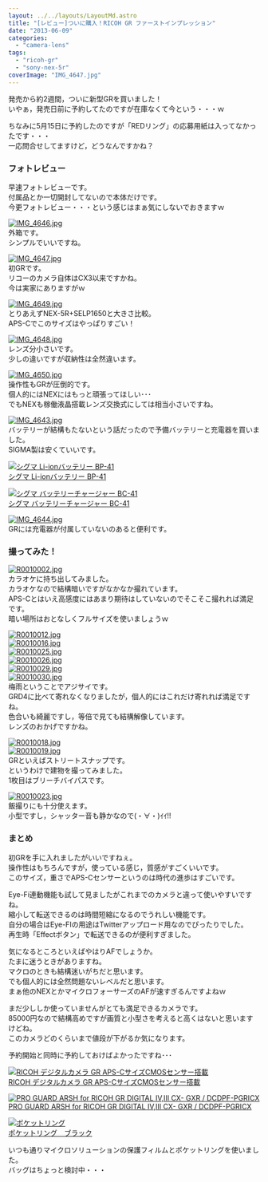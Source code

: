 ```yaml
---
layout: ../../layouts/LayoutMd.astro
title: "[レビュー]ついに購入！RICOH GR ファーストインプレッション"
date: "2013-06-09"
categories: 
  - "camera-lens"
tags: 
  - "ricoh-gr"
  - "sony-nex-5r"
coverImage: "IMG_4647.jpg"
---
```


発売から約2週間，ついに新型GRを買いました！  
いやぁ，発売日前に予約してたのですが在庫なくて今という・・・ｗ

ちなみに5月15日に予約したのですが「REDリング」の応募用紙は入ってなかったです・・・  
一応問合せしてますけど，どうなんですかね？

### フォトレビュー

早速フォトレビューです。  
付属品とか一切開封してないので本体だけです。  
今更フォトレビュー・・・という感じはまぁ気にしないでおきますｗ

[![IMG_4646.jpg](/wp/images/8997629852_f241118352_b.jpg)](http://www.flickr.com/photos/67522130@N08/8997629852/ "IMG_4646.jpg")  
外箱です。  
シンプルでいいですね。

[![IMG_4647.jpg](/wp/images/8996451655_140728a756_b.jpg)](http://www.flickr.com/photos/67522130@N08/8996451655/ "IMG_4647.jpg")  
初GRです。  
リコーのカメラ自体はCX3以来ですかね。  
今は実家にありますがｗ

[![IMG_4649.jpg](/wp/images/8997657884_15d60e3cce_b.jpg)](http://www.flickr.com/photos/67522130@N08/8997657884/ "IMG_4649.jpg")  
とりあえずNEX-5R+SELP1650と大きさ比較。  
APS-Cでこのサイズはやっぱりすごい！

[![IMG_4648.jpg](/wp/images/8996461155_4679c3c3df_b.jpg)](http://www.flickr.com/photos/67522130@N08/8996461155/ "IMG_4648.jpg")  
レンズ分小さいです。  
少しの違いですが収納性は全然違います。

[![IMG_4650.jpg](/wp/images/8996484581_bbc48eeb27_b.jpg)](http://www.flickr.com/photos/67522130@N08/8996484581/ "IMG_4650.jpg")  
操作性もGRが圧倒的です。  
個人的にはNEXにはもっと頑張ってほしい･･･  
でもNEXも稼働液晶搭載レンズ交換式にしては相当小さいですね。

[![IMG_4643.jpg](/wp/images/8996306813_6704df7d34_b.jpg)](http://www.flickr.com/photos/67522130@N08/8996306813/ "IMG_4643.jpg")  
バッテリーが結構もたないという話だったので予備バッテリーと充電器を買いました。  
SIGMA製は安くていいです。

[![シグマ Li-ionバッテリー BP-41](/wp/images/21Qd14WtDDL._SL160_.jpg)  
シグマ Li-ionバッテリー BP-41  
](https://www.amazon.co.jp/exec/obidos/ASIN/B008FH4YPM/mizuka123-22/ref=nosim)

[![シグマ バッテリーチャージャー BC-41](/wp/images/31A1aY11H7L._SL160_.jpg)  
シグマ バッテリーチャージャー BC-41  
](https://www.amazon.co.jp/exec/obidos/ASIN/B008FH4Y0W/mizuka123-22/ref=nosim)

[![IMG_4644.jpg](/wp/images/8997504350_807c3be732_b.jpg)](http://www.flickr.com/photos/67522130@N08/8997504350/ "IMG_4644.jpg")  
GRには充電器が付属していないのあると便利です。

### 撮ってみた！

[![R0010002.jpg](/wp/images/8997510490_8383f4048d_b.jpg)](http://www.flickr.com/photos/67522130@N08/8997510490/ "R0010002.jpg")  
カラオケに持ち出してみました。  
カラオケなので結構暗いですがなかなか撮れています。  
APS-Cとはいえ高感度にはあまり期待はしていないのでそこそこ撮れれば満足です。  
暗い場所はおとなしくフルサイズを使いましょうｗ

[![R0010012.jpg](/wp/images/8997517250_fe6a67dae7_b.jpg)](http://www.flickr.com/photos/67522130@N08/8997517250/ "R0010012.jpg")  
[![R0010016.jpg](/wp/images/8997548084_d75643e3a8_b.jpg)](http://www.flickr.com/photos/67522130@N08/8997548084/ "R0010016.jpg")  
[![R0010025.jpg](/wp/images/8996399769_b46c803d0a_b.jpg)](http://www.flickr.com/photos/67522130@N08/8996399769/ "R0010025.jpg")  
[![R0010026.jpg](/wp/images/8996407541_61a6fb66e9_b.jpg)](http://www.flickr.com/photos/67522130@N08/8996407541/ "R0010026.jpg")  
[![R0010029.jpg](/wp/images/8997609902_20f89ea2a1_b.jpg)](http://www.flickr.com/photos/67522130@N08/8997609902/ "R0010029.jpg")  
[![R0010030.jpg](/wp/images/8997615192_78ab3f3d21_b.jpg)](http://www.flickr.com/photos/67522130@N08/8997615192/ "R0010030.jpg")  
梅雨ということでアジサイです。  
GRD4に比べて寄れなくなりましたが，個人的にはこれだけ寄れれば満足ですね。  
色合いも綺麗ですし，等倍で見ても結構解像しています。  
レンズのおかげですかね。

[![R0010018.jpg](/wp/images/8997553816_d755a7607d_b.jpg)](http://www.flickr.com/photos/67522130@N08/8997553816/ "R0010018.jpg")  
[![R0010019.jpg](/wp/images/8996377965_de21a806e2_b.jpg)](http://www.flickr.com/photos/67522130@N08/8996377965/ "R0010019.jpg")  
GRといえばストリートスナップです。  
というわけで建物を撮ってみました。  
1枚目はブリーチバイパスです。

[![R0010023.jpg](/wp/images/8996392881_1e8ab49430_b.jpg)](http://www.flickr.com/photos/67522130@N08/8996392881/ "R0010023.jpg")  
飯撮りにも十分使えます。  
小型ですし，シャッター音も静かなので(・∀・)ｲｲ!!

### まとめ

初GRを手に入れましたがいいですねぇ。  
操作性はもちろんですが，使っている感じ，質感がすごくいいです。  
このサイズ，重さでAPS-Cセンサーというのは時代の進歩はすごいです。

Eye-Fi連動機能も試して見ましたがこれまでのカメラと違って使いやすいですね。  
縮小して転送できるのは時間短縮になるのでうれしい機能です。  
自分の場合はEye-FIの用途はTwitterアップロード用なのでぴったりでした。  
再生時「Effectボタン」で転送できるのが便利すぎました。

気になるところといえばやはりAFでしょうか。  
たまに迷うときがありますね。  
マクロのときも結構迷いがちだと思います。  
でも個人的には全然問題ないレベルだと思います。  
まぁ他のNEXとかマイクロフォーサーズのAFが速すぎるんですよねｗ

まだ少ししか使っていませんがとても満足できるカメラです。  
85000円なので結構高めですが画質と小型さを考えると高くはないと思いますけどね。  
このカメラどのくらいまで値段が下がるか気になります。

予約開始と同時に予約しておけばよかったですね･･･

[![RICOH デジタルカメラ GR APS-CサイズCMOSセンサー搭載](/wp/images/51l2yAOyf1L._SL160_.jpg)  
RICOH デジタルカメラ GR APS-CサイズCMOSセンサー搭載  
](https://www.amazon.co.jp/exec/obidos/ASIN/B00CE2V2VI/mizuka123-22/ref=nosim)

[![PRO GUARD ARSH for RICOH GR DIGITAL IV,III CX- GXR / DCDPF-PGRICX](/wp/images/514tkCNhqyL._SL160_.jpg)  
PRO GUARD ARSH for RICOH GR DIGITAL IV,III CX- GXR / DCDPF-PGRICX  
](https://www.amazon.co.jp/exec/obidos/ASIN/B001UDQIFM/mizuka123-22/ref=nosim)

[![ポケットリング](/wp/images/41OozOYj8BL._SL160_.jpg)  
ポケットリング　ブラック  
](https://www.amazon.co.jp/exec/obidos/ASIN/B002ZFZ1J8/mizuka123-22/ref=nosim)

いつも通りマイクロソリューションの保護フィルムとポケットリングを使いました。  
バッグはちょっと検討中・・・
